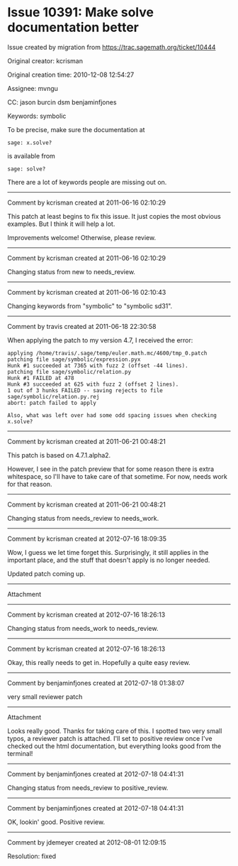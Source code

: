 # Issue 10391: Make solve documentation better

Issue created by migration from https://trac.sagemath.org/ticket/10444

Original creator: kcrisman

Original creation time: 2010-12-08 12:54:27

Assignee: mvngu

CC:  jason burcin dsm benjaminfjones

Keywords: symbolic

To be precise, make sure the documentation at 

```
sage: x.solve?
```

is available from 

```
sage: solve?
```

There are a lot of keywords people are missing out on.


---

Comment by kcrisman created at 2011-06-16 02:10:29

This patch at least begins to fix this issue.  It just copies the most obvious examples.  But I think it will help a lot.

Improvements welcome!  Otherwise, please review.


---

Comment by kcrisman created at 2011-06-16 02:10:29

Changing status from new to needs_review.


---

Comment by kcrisman created at 2011-06-16 02:10:43

Changing keywords from "symbolic" to "symbolic sd31".


---

Comment by travis created at 2011-06-18 22:30:58

When applying the patch to my version 4.7, I received the error:

```
applying /home/travis/.sage/temp/euler.math.mc/4600/tmp_0.patch
patching file sage/symbolic/expression.pyx
Hunk #1 succeeded at 7365 with fuzz 2 (offset -44 lines).
patching file sage/symbolic/relation.py
Hunk #1 FAILED at 478
Hunk #3 succeeded at 625 with fuzz 2 (offset 2 lines).
1 out of 3 hunks FAILED -- saving rejects to file sage/symbolic/relation.py.rej
abort: patch failed to apply

Also, what was left over had some odd spacing issues when checking x.solve?
```



---

Comment by kcrisman created at 2011-06-21 00:48:21

This patch is based on 4.7.1.alpha2.

However, I see in the patch preview that for some reason there is extra whitespace, so I'll have to take care of that sometime.  For now, needs work for that reason.


---

Comment by kcrisman created at 2011-06-21 00:48:21

Changing status from needs_review to needs_work.


---

Comment by kcrisman created at 2012-07-16 18:09:35

Wow, I guess we let time forget this.  Surprisingly, it still applies in the important place, and the stuff that doesn't apply is no longer needed.

Updated patch coming up.


---

Attachment


---

Comment by kcrisman created at 2012-07-16 18:26:13

Changing status from needs_work to needs_review.


---

Comment by kcrisman created at 2012-07-16 18:26:13

Okay, this really needs to get in.  Hopefully a quite easy review.


---

Comment by benjaminfjones created at 2012-07-18 01:38:07

very small reviewer patch


---

Attachment

Looks really good. Thanks for taking care of this. I spotted two very small typos, a reviewer patch is attached. I'll set to positive review once I've checked out the html documentation, but everything looks good from the terminal!


---

Comment by benjaminfjones created at 2012-07-18 04:41:31

Changing status from needs_review to positive_review.


---

Comment by benjaminfjones created at 2012-07-18 04:41:31

OK, lookin' good. Positive review.


---

Comment by jdemeyer created at 2012-08-01 12:09:15

Resolution: fixed
